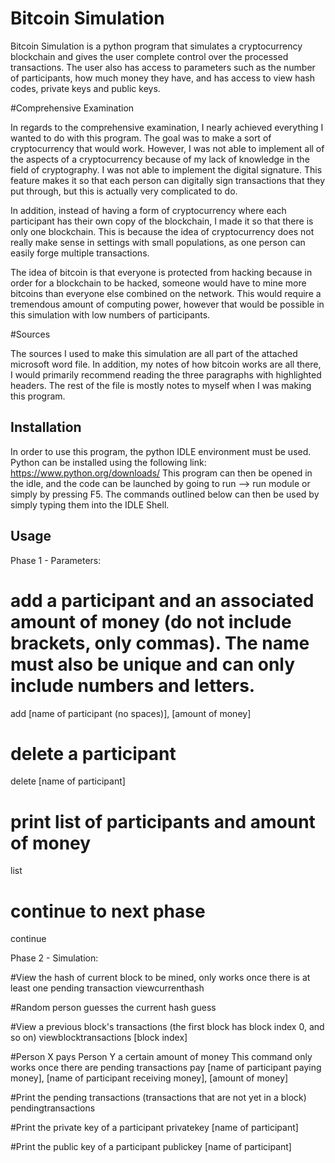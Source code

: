 # Bitcoin Simulation

Bitcoin Simulation is a python program that simulates a cryptocurrency blockchain and gives the user complete control over the processed transactions. The user also has access to parameters such as the number of participants, how much money they have, and has access to view hash codes, private keys and public keys.

#Comprehensive Examination

In regards to the comprehensive examination, I nearly achieved everything I wanted to do with this program. The goal was to make a sort of cryptocurrency that would work. However, I was not able to implement all of the aspects of a cryptocurrency because of my lack of knowledge in the field of cryptography. I was not able to implement the digital signature. This feature makes it so that each person can digitally sign transactions that they put through, but this is actually very complicated to do.

In addition, instead of having a form of cryptocurrency where each participant has their own copy of the blockchain, I made it so that there is only one blockchain. This is because the idea of cryptocurrency does not really make sense in settings with small populations, as one person can easily forge multiple transactions.

The idea of bitcoin is that everyone is protected from hacking because in order for a blockchain to be hacked, someone would have to mine more bitcoins than everyone else combined on the network. This would require a tremendous amount of computing power, however that would be possible in this simulation with low numbers of participants.

#Sources

The sources I used to make this simulation are all part of the attached microsoft word file. In addition, my notes of how bitcoin works are all there, I would primarily recommend reading the three paragraphs with highlighted headers. The rest of the file is mostly notes to myself when I was making this program.

## Installation

In order to use this program, the python IDLE environment must be used. Python can be installed using the following link: https://www.python.org/downloads/
This program can then be opened in the idle, and the code can be launched by going to run --> run module or simply by pressing F5. The commands outlined below can then be used by simply typing them into the IDLE Shell.

## Usage

Phase 1 - Parameters:

# add a participant and an associated amount of money (do not include brackets, only commas). The name must also be unique and can only include numbers and letters.
add [name of participant (no spaces)], [amount of money]

# delete a participant
delete [name of participant]

# print list of participants and amount of money
list

# continue to next phase
continue

Phase 2 - Simulation:

#View the hash of current block to be mined, only works once there is at least one pending transaction
viewcurrenthash

#Random person guesses the current hash
guess

#View a previous block's transactions (the first block has block index 0, and so on)
viewblocktransactions [block index]

#Person X pays Person Y a certain amount of money
This command only works once there are pending transactions
pay [name of participant paying money], [name of participant receiving money], [amount of money]

#Print the pending transactions (transactions that are not yet in a block)
pendingtransactions

#Print the private key of a participant
privatekey [name of participant]

#Print the public key of a participant
publickey [name of participant]